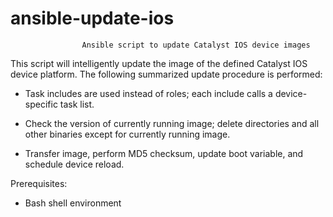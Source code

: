 # ansible-update-ios
                    Ansible script to update Catalyst IOS device images

This script will intelligently update the image of the defined Catalyst IOS device platform. The following summarized update procedure is performed:

-   Task includes are used instead of roles; each include calls a device-specific task list.

-   Check the version of currently running image; delete directories and all other binaries except for currently running image.

-   Transfer image, perform MD5 checksum, update boot variable, and schedule device reload.

Prerequisites:

-   Bash shell environment

